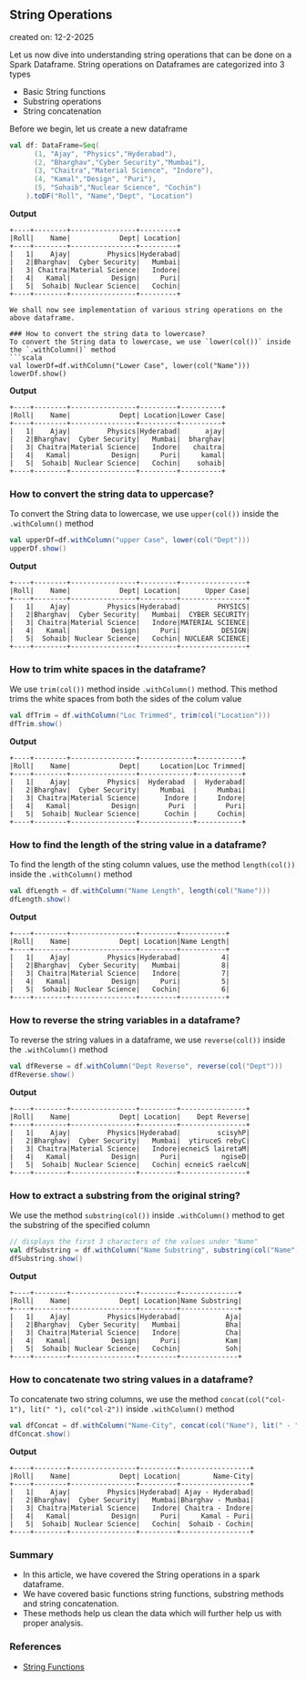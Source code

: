 ## String Operations

created on: 12-2-2025

Let us now dive into understanding string operations that can be done on a Spark Dataframe.
String operations on Dataframes are categorized into 3 types
- Basic String functions
- Substring operations
- String concatenation

Before we begin, let us create a new dataframe 
```scala
val df: DataFrame=Seq(
      (1, "Ajay", "Physics","Hyderabad"),
      (2, "Bharghav","Cyber Security","Mumbai"),
      (3, "Chaitra","Material Science", "Indore"),
      (4, "Kamal","Design", "Puri"),
      (5, "Sohaib","Nuclear Science", "Cochin")
    ).toDF("Roll", "Name","Dept", "Location")
```
**Output**
```text
+----+--------+----------------+---------+
|Roll|    Name|            Dept| Location|
+----+--------+----------------+---------+
|   1|    Ajay|         Physics|Hyderabad|
|   2|Bharghav|  Cyber Security|   Mumbai|
|   3| Chaitra|Material Science|   Indore|
|   4|   Kamal|          Design|     Puri|
|   5|  Sohaib| Nuclear Science|   Cochin|
+----+--------+----------------+---------+

We shall now see implementation of various string operations on the above dataframe.

### How to convert the string data to lowercase?
To convert the String data to lowercase, we use `lower(col())` inside the `.withColumn()` method
```scala
val lowerDf=df.withColumn("Lower Case", lower(col("Name")))
lowerDf.show()
```
**Output**
```text
+----+--------+----------------+---------+----------+
|Roll|    Name|            Dept| Location|Lower Case|
+----+--------+----------------+---------+----------+
|   1|    Ajay|         Physics|Hyderabad|      ajay|
|   2|Bharghav|  Cyber Security|   Mumbai|  bharghav|
|   3| Chaitra|Material Science|   Indore|   chaitra|
|   4|   Kamal|          Design|     Puri|     kamal|
|   5|  Sohaib| Nuclear Science|   Cochin|    sohaib|
+----+--------+----------------+---------+----------+
```

### How to convert the string data to uppercase?
To convert the String data to lowercase, we use `upper(col())` inside the `.withColumn()` method
```scala
val upperDf=df.withColumn("upper Case", lower(col("Dept")))
upperDf.show()
```
**Output**
```text
+----+--------+----------------+---------+----------------+
|Roll|    Name|            Dept| Location|      Upper Case|
+----+--------+----------------+---------+----------------+
|   1|    Ajay|         Physics|Hyderabad|         PHYSICS|
|   2|Bharghav|  Cyber Security|   Mumbai|  CYBER SECURITY|
|   3| Chaitra|Material Science|   Indore|MATERIAL SCIENCE|
|   4|   Kamal|          Design|     Puri|          DESIGN|
|   5|  Sohaib| Nuclear Science|   Cochin| NUCLEAR SCIENCE|
+----+--------+----------------+---------+----------------+
```

### How to trim white spaces in the dataframe?
We use `trim(col())` method inside `.withColumn()` method. This method trims the white spaces from both the sides of the colum value
```scala
val dfTrim = df.withColumn("Loc Trimmed", trim(col("Location")))
dfTrim.show()
```
**Output**
```text
+----+--------+----------------+-------------+-----------+
|Roll|    Name|            Dept|     Location|Loc Trimmed|
+----+--------+----------------+-------------+-----------+
|   1|    Ajay|         Physics|  Hyderabad  |  Hyderabad|
|   2|Bharghav|  Cyber Security|     Mumbai  |     Mumbai|
|   3| Chaitra|Material Science|      Indore |     Indore|
|   4|   Kamal|          Design|       Puri  |       Puri|
|   5|  Sohaib| Nuclear Science|      Cochin |     Cochin|
+----+--------+----------------+-------------+-----------+
```
### How to find the length of the string value in a dataframe?
To find the length of the sting column values, use the method `length(col())` inside the `.withColumn()` method
```scala
val dfLength = df.withColumn("Name Length", length(col("Name")))
dfLength.show()
```
**Output**
```text
+----+--------+----------------+---------+-----------+
|Roll|    Name|            Dept| Location|Name Length|
+----+--------+----------------+---------+-----------+
|   1|    Ajay|         Physics|Hyderabad|          4|
|   2|Bharghav|  Cyber Security|   Mumbai|          8|
|   3| Chaitra|Material Science|   Indore|          7|
|   4|   Kamal|          Design|     Puri|          5|
|   5|  Sohaib| Nuclear Science|   Cochin|          6|
+----+--------+----------------+---------+-----------+
```
### How to reverse the string variables in a dataframe?
To reverse the string values in a dataframe, we use `reverse(col())` inside the `.withColumn()` method
```scala
val dfReverse = df.withColumn("Dept Reverse", reverse(col("Dept")))
dfReverse.show()
```
**Output**
```text
+----+--------+----------------+---------+----------------+
|Roll|    Name|            Dept| Location|    Dept Reverse|
+----+--------+----------------+---------+----------------+
|   1|    Ajay|         Physics|Hyderabad|         scisyhP|
|   2|Bharghav|  Cyber Security|   Mumbai|  ytiruceS rebyC|
|   3| Chaitra|Material Science|   Indore|ecneicS lairetaM|
|   4|   Kamal|          Design|     Puri|          ngiseD|
|   5|  Sohaib| Nuclear Science|   Cochin| ecneicS raelcuN|
+----+--------+----------------+---------+----------------+
```

### How to extract a substring from the original string?
We use the method `substring(col())` inside `.withColumn()` method to get the substring of the specified column
```scala
// displays the first 3 characters of the values under "Name"
val dfSubstring = df.withColumn("Name Substring", substring(col("Name"), 1, 3))
dfSubstring.show()
```
**Output**
```text
+----+--------+----------------+---------+--------------+
|Roll|    Name|            Dept| Location|Name Substring|
+----+--------+----------------+---------+--------------+
|   1|    Ajay|         Physics|Hyderabad|           Aja|
|   2|Bharghav|  Cyber Security|   Mumbai|           Bha|
|   3| Chaitra|Material Science|   Indore|           Cha|
|   4|   Kamal|          Design|     Puri|           Kam|
|   5|  Sohaib| Nuclear Science|   Cochin|           Soh|
+----+--------+----------------+---------+--------------+
```
### How to concatenate two string values in a dataframe?
To concatenate two string columns, we use the method `concat(col("col-1"), lit(" "), col("col-2"))` inside `.withColumn()` method
```scala
val dfConcat = df.withColumn("Name-City", concat(col("Name"), lit(" - "), col("Location")))
dfConcat.show()
```
**Output**
```text
+----+--------+----------------+---------+-----------------+
|Roll|    Name|            Dept| Location|        Name-City|
+----+--------+----------------+---------+-----------------+
|   1|    Ajay|         Physics|Hyderabad| Ajay - Hyderabad|
|   2|Bharghav|  Cyber Security|   Mumbai|Bharghav - Mumbai|
|   3| Chaitra|Material Science|   Indore| Chaitra - Indore|
|   4|   Kamal|          Design|     Puri|     Kamal - Puri|
|   5|  Sohaib| Nuclear Science|   Cochin|  Sohaib - Cochin|
+----+--------+----------------+---------+-----------------+
```

### Summary
- In this article, we have covered the String operations in a spark dataframe. 
- We have covered basic functions string functions, substring methods and string concatenation.
- These methods help us clean the data which will further help us with proper analysis.

### References
- [String Functions](https://spark.apache.org/docs/latest/api/python/reference/pyspark.sql/functions.html#string-functions)
